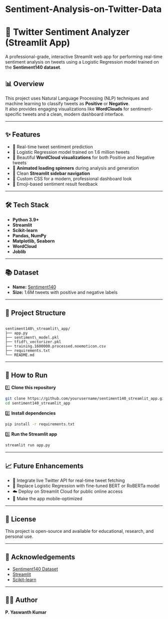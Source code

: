 # Sentiment-Analysis-on-Twitter-Data

# 📝 Twitter Sentiment Analyzer (Streamlit App)

A professional-grade, interactive Streamlit web app for performing real-time sentiment analysis on tweets using a Logistic Regression model trained on the **Sentiment140 dataset**.

## 📊 Overview

This project uses Natural Language Processing (NLP) techniques and machine learning to classify tweets as **Positive** or **Negative**.  
It also provides engaging visualizations like **WordClouds** for sentiment-specific tweets and a clean, modern dashboard interface.

---

## ✨ Features

- 📌 Real-time tweet sentiment prediction  
- 📌 Logistic Regression model trained on 1.6 million tweets  
- 📌 Beautiful **WordCloud visualizations** for both Positive and Negative tweets  
- 📌 **Animated loading spinners** during analysis and generation  
- 📌 Clean **Streamlit sidebar navigation**  
- 📌 Custom CSS for a modern, professional dashboard look  
- 📌 Emoji-based sentiment result feedback  

---

## 🛠️ Tech Stack

- **Python 3.9+**
- **Streamlit**
- **Scikit-learn**
- **Pandas, NumPy**
- **Matplotlib, Seaborn**
- **WordCloud**
- **Joblib**

---

## 📚 Dataset

- **Name:** [Sentiment140](https://www.kaggle.com/datasets/kazanova/sentiment140)
- **Size:** 1.6M tweets with positive and negative labels

---

## 📂 Project Structure

```

sentiment140\_streamlit\_app/
├── app.py
├── sentiment\_model.pkl
├── tfidf\_vectorizer.pkl
├── training.1600000.processed.noemoticon.csv
├── requirements.txt
└── README.md

````

---

## 🚀 How to Run

1️⃣ **Clone this repository**
```bash
git clone https://github.com/yourusername/sentiment140_streamlit_app.git
cd sentiment140_streamlit_app
````

2️⃣ **Install dependencies**

```bash
pip install -r requirements.txt
```

3️⃣ **Run the Streamlit app**

```bash
streamlit run app.py
```

---

## 📈 Future Enhancements

* 🔄 Integrate live Twitter API for real-time tweet fetching
* 🤖 Replace Logistic Regression with fine-tuned BERT or RoBERTa model
* ☁️ Deploy on Streamlit Cloud for public online access
* 📱 Make the app mobile-optimized

---

## 📃 License

This project is open-source and available for educational, research, and personal use.

---

## 🙌 Acknowledgements

* [Sentiment140 Dataset](https://www.kaggle.com/datasets/kazanova/sentiment140)
* [Streamlit](https://streamlit.io/)
* [Scikit-learn](https://scikit-learn.org/stable/)

---

## 👨‍💻 Author

**P. Yaswanth Kumar**
